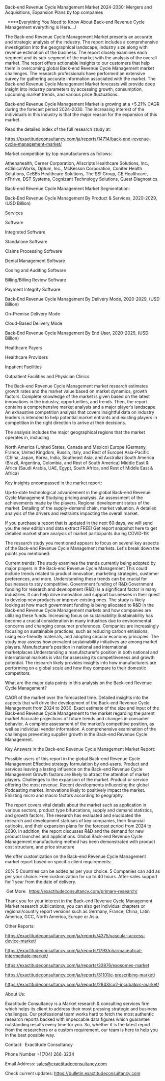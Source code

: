 Back-end Revenue Cycle Management Market 2024-2030: Mergers and Acquisitions, Expansion Plans by top companies

  ****Everything You Need to Know About Back-end Revenue Cycle Management everything is Here....!

The Back-end Revenue Cycle Management Market presents an accurate and strategic analysis of the industry. The report includes a comprehensive investigation into the geographical landscape, industry size along with revenue estimation of the business. The report closely examines each segment and its sub-segment of the market with the analysis of the overall market. The report offers actionable insights to our customers that help them in overcoming global Back-end Revenue Cycle Management market challenges. The research professionals have performed an extensive survey for gathering accurate information associated with the market. The Back-end Revenue Cycle Management Market forecasts will provide deep insight into industry parameters by accessing growth, consumption, upcoming market trends, and various price fluctuations.

Back-end Revenue Cycle Management Market is growing at a +5.21% CAGR during the forecast period 2024-2030. The increasing interest of the individuals in this industry is that the major reason for the expansion of this market.

Read the detailed index of the full research study at:

https://exactitudeconsultancy.com/ja/reports/14714/back-end-revenue-cycle-management-market/

Market competition by top manufacturers as follows:

Athenahealth, Cerner Corporation, Allscripts Healthcare Solutions, Inc., eClinicalWorks, Optum, Inc., McKesson Corporation, Conifer Health Solutions, GeBBs Healthcare Solutions, The SSI Group, GE Healthcare, nThrive, DST Systems, Cognizant Technology Solutions, Quest Diagnostics.

Back-end Revenue Cycle Management Market Segmentation:

Back-End Revenue Cycle Management By Product & Services, 2020-2029, (USD Billion)

Services

Software

Integrated Software

Standalone Software

Claims Processing Software

Denial Management Software

Coding and Auditing Software

Billing/Billing Review Software

Payment Integrity Software

Back-End Revenue Cycle Management By Delivery Mode, 2020-2029, (USD Billion)

On-Premise Delivery Mode

Cloud-Based Delivery Mode

Back-End Revenue Cycle Management By End User, 2020-2029, (USD Billion)

Healthcare Payers

Healthcare Providers

Inpatient Facilities

Outpatient Facilities and Physician Clinics

The Back-end Revenue Cycle Management market research estimates growth rates and the market value based on market dynamics, growth factors. Complete knowledge of the market is given based on the latest innovations in the industry, opportunities, and trends. Then, the report contains a comprehensive market analysis and a major player’s landscape. An exhaustive competition analysis that covers insightful data on industry leaders is intended to help potential market entrants and existing players in competition in the right direction to arrive at their decisions.

The analysis includes the major geographical regions that the market operates in, including

North America (United States, Canada and Mexico)
Europe (Germany, France, United Kingdom, Russia, Italy, and Rest of Europe)
Asia-Pacific (China, Japan, Korea, India, Southeast Asia, and Australia)
South America (Brazil, Argentina, Colombia, and Rest of South America)
Middle East & Africa (Saudi Arabia, UAE, Egypt, South Africa, and Rest of Middle East & Africa)

Key insights encompassed in the market report:

Up-to-date technological advancement in the global Back-end Revenue Cycle Management
Studying pricing analysis.
An assessment of the achievements made by the players.
Regional development status of the market.
Detailing of the supply-demand chain, market valuation.
A detailed analysis of the drivers and restraints impacting the overall market.

If you purchase a report that is updated in the next 60 days, we will send you the new edition and data extract FREE! Get report snapshot here to get detailed market share analysis of market participants during COVID-19:

The research study you mentioned appears to focus on several key aspects of the Back-end Revenue Cycle Management markets. Let's break down the points you mentioned:

Current trends: The study examines the trends currently being adopted by major players in the Back-end Revenue Cycle Management This could include trends related to product innovation, marketing strategies, customer preferences, and more. Understanding these trends can be crucial for businesses to stay competitive.
Government funding of R&D:Government funding for research and development (R&D) is a significant factor in many industries. It can help drive innovation and support businesses in their quest to develop new products or improve existing ones. The study is likely looking at how much government funding is being allocated to R&D in the Back-end Revenue Cycle Management markets and how companies are utilizing these funds.
Increasing focus on sustainability:Sustainability has become a crucial consideration in many industries due to environmental concerns and changing consumer preferences. Companies are increasingly focusing on sustainable practices, such as reducing carbon emissions, using eco-friendly materials, and adopting circular economy principles. The study may assess how prevalent sustainability initiatives are among market players.
Manufacturer’s position in national and international marketplaces:Understanding a manufacturer's position in both national and international markets is vital for assessing its competitiveness and growth potential. The research likely provides insights into how manufacturers are performing on a global scale and how they compare to their domestic competitors.

What are the major data points in this analysis on the Back-end Revenue Cycle Management?

CAGR of the market over the forecasted time.
Detailed insights into the aspects that will drive the development of the Back-end Revenue Cycle Management from 2024 to 2030.
Exact estimate of the size and input of the Back-end Revenue Cycle Management to the market regarding the parent market
Accurate projections of future trends and changes in consumer behavior. A complete assessment of the market’s competitive position, as well as individual vendor information.
A comprehensive examination of the challenges preventing supplier growth in the Back-end Revenue Cycle Management.

Key Answers in the Back-end Revenue Cycle Management Market Report:

Possible users of this report in the global Back-end Revenue Cycle Management
Effective strategy formulation by end-users.
Product and services leaving a lasting influence on the Back-end Revenue Cycle Management
Growth factors are likely to attract the attention of market players.
Challenges to the expansion of the market.
Product or service offering the most revenue.
Recent developments influencing the global Podcasting market.
Innovations likely to positively impact the market.
Enlisting micro and macro factors according to geography.

The report covers vital details about the market such as application in various sectors, product type bifurcations, supply and demand statistics, and growth factors. The research has evaluated and elucidated the research and development statuses of key companies, their financial outlooks, and their expansion plans for the forecast period from 2024 to 2030. In addition, the report discusses R&D and the demand for new product launches and applications. Global Back-end Revenue Cycle Management manufacturing method has been demonstrated with product cost structure, and price structure

We offer customization on the Back-end Revenue Cycle Management market report based on specific client requirements:

20%
5 Countries can be added as per your choice.
5 Companies can add as per your choice.
Free customization for up to 40 hours.
After-sales support for 1 year from the date of delivery.

 Get More:  https://exactitudeconsultancy.com/primary-research/

Thank you for your interest in the Back-end Revenue Cycle Management Market research publications; you can also get individual chapters or regional/country report versions such as Germany, France, China, Latin America, GCC, North America, Europe or Asia.

Other Reports:

https://exactitudeconsultancy.com/ja/reports/4375/vascular-access-device-market/

https://exactitudeconsultancy.com/ja/reports/1793/pharmaceutical-intermediate-market/

https://exactitudeconsultancy.com/ja/reports/33876/exosomes-market

https://exactitudeconsultancy.com/ja/reports/31101/e-prescribing-market/

https://exactitudeconsultancy.com/ja/reports/2843/co2-incubators-market/

About Us:

Exactitude Consultancy is a Market research & consulting services firm which helps its client to address their most pressing strategic and business challenges. Our professional team works hard to fetch the most authentic research reports backed with impeccable data figures which guarantee outstanding results every time for you. So, whether it is the latest report from the researchers or a custom requirement, our team is here to help you in the best possible way.

Contact:  Exactitude Consultancy

Phone Number +1(704) 266-3234

Email Address: sales@exactitudeconsultancy.com

Check current updates: https://bulletin.exactitudeconsultancy.com
